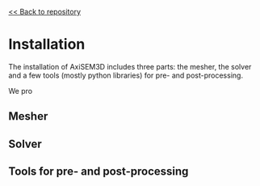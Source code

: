 [<< Back to repository](https://github.com/kuangdai/AxiSEM-3D)

# Installation

The installation of AxiSEM3D includes three parts: the mesher, the solver and a few tools (mostly python libraries) for pre- and post-processing. 

We pro

## Mesher

## Solver

## Tools for pre- and post-processing
<!--stackedit_data:
eyJoaXN0b3J5IjpbLTExNTAwNTY5NjZdfQ==
-->